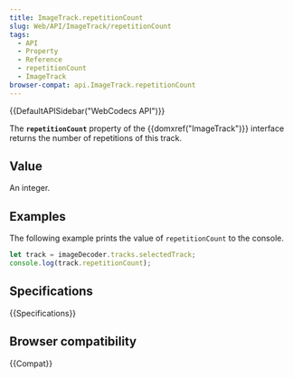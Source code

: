 ```yaml
---
title: ImageTrack.repetitionCount
slug: Web/API/ImageTrack/repetitionCount
tags:
  - API
  - Property
  - Reference
  - repetitionCount
  - ImageTrack
browser-compat: api.ImageTrack.repetitionCount
---
```

{{DefaultAPISidebar("WebCodecs API")}}

The **`repetitionCount`**  property of the {{domxref("ImageTrack")}} interface returns the number of repetitions of this track.

## Value

An integer.

## Examples

The following example prints the value of `repetitionCount` to the console.

```js
let track = imageDecoder.tracks.selectedTrack;
console.log(track.repetitionCount);
```

## Specifications

{{Specifications}}

## Browser compatibility

{{Compat}}
